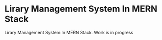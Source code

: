 # Lirary Management System In MERN Stack
 Lirary Management System In MERN Stack. Work is in progress
